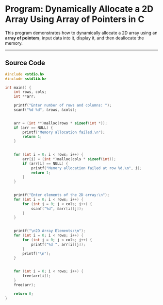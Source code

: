 #  Program: Dynamically Allocate a 2D Array Using Array of Pointers in C

This program demonstrates how to dynamically allocate a 2D array using an **array of pointers**, input data into it, display it, and then deallocate the memory.

---

## Source Code

```c
#include <stdio.h>
#include <stdlib.h>

int main() {
    int rows, cols;
    int **arr;

    printf("Enter number of rows and columns: ");
    scanf("%d %d", &rows, &cols);

    
    arr = (int **)malloc(rows * sizeof(int *));
    if (arr == NULL) {
        printf("Memory allocation failed.\n");
        return 1;
    }

    
    for (int i = 0; i < rows; i++) {
        arr[i] = (int *)malloc(cols * sizeof(int));
        if (arr[i] == NULL) {
            printf("Memory allocation failed at row %d.\n", i);
            return 1;
        }
    }

  
    printf("Enter elements of the 2D array:\n");
    for (int i = 0; i < rows; i++) {
        for (int j = 0; j < cols; j++) {
            scanf("%d", &arr[i][j]);
        }
    }

    
    printf("\n2D Array Elements:\n");
    for (int i = 0; i < rows; i++) {
        for (int j = 0; j < cols; j++) {
            printf("%d ", arr[i][j]);
        }
        printf("\n");
    }

   
    for (int i = 0; i < rows; i++) {
        free(arr[i]);
    }
    free(arr);

    return 0;
}
